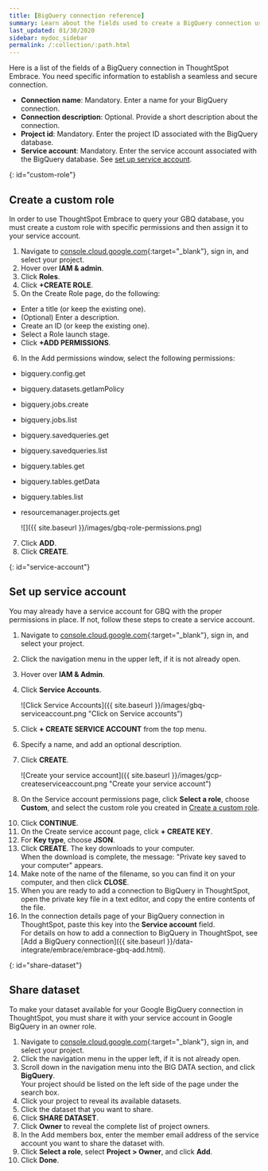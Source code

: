 ```yaml
---
title: [BigQuery connection reference]
summary: Learn about the fields used to create a BigQuery connection using ThoughtSpot Embrace.
last_updated: 01/30/2020
sidebar: mydoc_sidebar
permalink: /:collection/:path.html
---
```


Here is a list of the fields of a BigQuery connection in ThoughtSpot Embrace. You need specific information to establish a seamless and secure connection.

 - **Connection name**: Mandatory. Enter a name for your BigQuery connection.
 - **Connection description**: Optional. Provide a short description about the connection.
 - **Project id**: Mandatory. Enter the project ID associated with the BigQuery database.
 - **Service account**: Mandatory. Enter the service account associated with the BigQuery database. See [set up service account](#service-account).

{: id="custom-role"}
## Create a custom role
In order to use ThoughtSpot Embrace to query your GBQ database, you must create a custom role with specific permissions and then assign it to  your service account.
1. Navigate to [console.cloud.google.com](https://console.cloud.google.com){:target="_blank"}, sign in, and select your project.  
2. Hover over **IAM & admin**.  
3. Click **Roles**.  
4. Click **+CREATE ROLE**.  
5. On the Create Role page, do the following:
  - Enter a title (or keep the existing one).
  - (Optional) Enter a description.
  - Create an ID (or keep the existing one).
  - Select a Role launch stage.
  - Click **+ADD PERMISSIONS**.
6. In the Add permissions window, select the following permissions:
- bigquery.config.get
- bigquery.datasets.getIamPolicy
- bigquery.jobs.create
- bigquery.jobs.list
- bigquery.savedqueries.get
- bigquery.savedqueries.list
- bigquery.tables.get
- bigquery.tables.getData
- bigquery.tables.list
- resourcemanager.projects.get

   ![]({{ site.baseurl }}/images/gbq-role-permissions.png)
7. Click **ADD**.
8. Click **CREATE**.

{: id="service-account"}
## Set up service account
You may already have a service account for GBQ with the proper permissions in place. If not, follow these steps to create a service account.
1. Navigate to [console.cloud.google.com](https://console.cloud.google.com){:target="_blank"}, sign in, and select your project.
2. Click the navigation menu in the upper left, if it is not already open.
3. Hover over **IAM & Admin**.
4. Click **Service Accounts**.

    ![Click Service Accounts]({{ site.baseurl }}/images/gbq-serviceaccount.png "Click on Service accounts")
5. Click **+ CREATE SERVICE ACCOUNT** from the top menu.
6. Specify a name, and add an optional description.
7. Click **CREATE**.

    ![Create your service account]({{ site.baseurl }}/images/gcp-createserviceaccount.png "Create your service account")
8. On the Service account permissions page, click **Select a role**, choose **Custom**, and select the custom role you created in [Create a custom role](#custom-role).
<!--  ![Specify permissions]({{ site.baseurl }}/images/gbq-serviceaccountpermissions.png "Specify permissions") -->
10. Click **CONTINUE**.  
11. On the Create service account page, click **+ CREATE KEY**.
12. For **Key type**, choose **JSON**.
13. Click **CREATE**. The key downloads to your computer.<br>
    When the download is complete, the message: "Private key saved to your computer" appears.
14. Make note of the name of the filename, so you can find it on your computer, and then click **CLOSE**.
15. When you are ready to add a connection to BigQuery in ThoughtSpot, open the private key file in a text editor, and copy the entire contents of the file.
16. In the connection details page of your BigQuery connection in ThoughtSpot, paste this key into the **Service account** field.  
    For details on how to add a connection to BigQuery in ThoughtSpot, see [Add a BigQuery connection]({{ site.baseurl }}/data-integrate/embrace/embrace-gbq-add.html).

{: id="share-dataset"}
## Share dataset

To make your dataset available for your Google BigQuery connection in ThoughtSpot, you must share it with your service account in Google BigQuery in an owner role.
1. Navigate to [console.cloud.google.com](https://console.cloud.google.com){:target="_blank"}, sign in, and select your project.
2. Click the navigation menu in the upper left, if it is not already open.
3. Scroll down in the navigation menu into the BIG DATA section, and click **BigQuery**.  
   Your project should be listed on the left side of the page under the search box.
4. Click your project to reveal its available datasets.
5. Click the dataset that you want to share.
6. Click **SHARE DATASET**.
7. Click **Owner** to reveal the complete list of project owners.
8. In the Add members box, enter the member email address of the service account you want to share the dataset with.
9. Click **Select a role**, select **Project > Owner**, and click **Add**.
10. Click **Done**.

